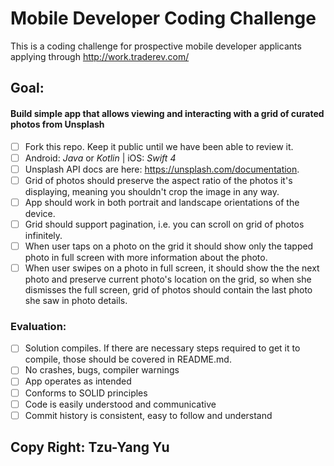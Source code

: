 # Mobile Developer Coding Challenge

This is a coding challenge for prospective mobile developer applicants applying through http://work.traderev.com/

## Goal:

#### Build simple app that allows viewing and interacting with a grid of curated photos from Unsplash

- [ ] Fork this repo. Keep it public until we have been able to review it.
- [ ] Android: _Java_ or _Kotlin_ | iOS: _Swift 4_
- [ ] Unsplash API docs are here: https://unsplash.com/documentation.
- [ ] Grid of photos should preserve the aspect ratio of the photos it's displaying, meaning you shouldn't crop the image in any way.
- [ ] App should work in both portrait and landscape orientations of the device.
- [ ] Grid should support pagination, i.e. you can scroll on grid of photos infinitely.
- [ ] When user taps on a photo on the grid it should show only the tapped photo in full screen with more information about the photo.
- [ ] When user swipes on a photo in full screen, it should show the the next photo and preserve current photo's location on the grid, so when she dismisses the full screen, grid of photos should contain the last photo she saw in photo details.

### Evaluation:
- [ ] Solution compiles. If there are necessary steps required to get it to compile, those should be covered in README.md.
- [ ] No crashes, bugs, compiler warnings
- [ ] App operates as intended
- [ ] Conforms to SOLID principles
- [ ] Code is easily understood and communicative
- [ ] Commit history is consistent, easy to follow and understand

## Copy Right: Tzu-Yang Yu
